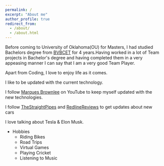 ```yaml
---
permalink: /
excerpt: "About me"
author_profile: true
redirect_from: 
  - /about/
  - /about.html
---
```


Before coming to University of Oklahoma(OU) for Masters, I had studied Bachelors degree from [BVBCET](https://www.kletech.ac.in/) for 4 years.Having worked in a lot of Team projects in Bachelor's degree and having completed them in a very appeasing manner I can say that I am a very good Team Player.

Apart from Coding, I love to enjoy life as it comes.

I like to be updated with the current technology. 

I follow [Marques Brownlee](https://www.youtube.com/user/marquesbrownlee) on YouTube to keep myself updated with the new technologies.

I follow [TheStraightPipes](https://www.youtube.com/channel/UC86SBFIAgnYL3ll2ZDgmsuA) and [RedlineReviews](https://www.youtube.com/channel/UC2MrtVb1dT4FhcbOlW736kA) to get updates about new cars

I love talking about Tesla & Elon Musk.

  * Hobbies
      * Riding Bikes
      * Road Trips
      * Virtual Games
      * Playing Cricket
      * Listening to Music
